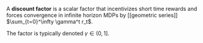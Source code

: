 A **discount factor** is a scalar factor that incentivizes short time rewards and forces convergence in infinite horizon MDPs by [[geometric series]] $\sum_{t=0}^\infty \gamma^t r_t$.


The factor is typically denoted $\gamma \in (0, 1]$.